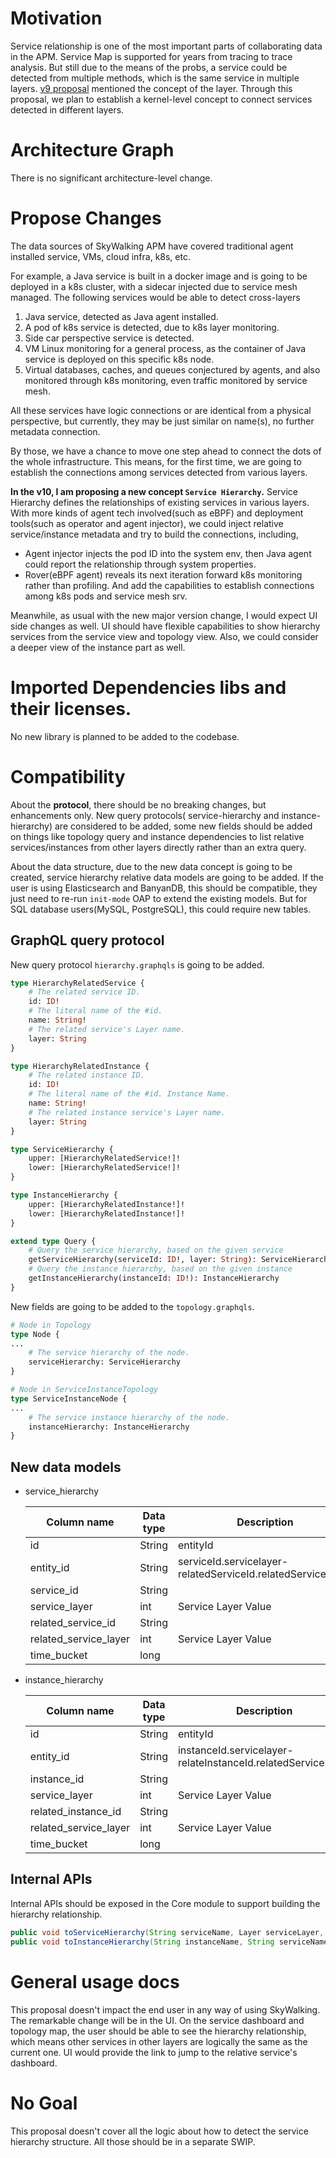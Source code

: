 # Motivation

Service relationship is one of the most important parts of collaborating data in the APM. Service Map is supported for
years from tracing to trace analysis. But still due to the means of the probs, a service could be detected from multiple
methods, which is the same service in multiple
layers. [v9 proposal](https://github.com/apache/skywalking/discussions/8241) mentioned the concept of the layer.
Through this proposal, we plan to establish a kernel-level concept to connect services detected in different layers.

# Architecture Graph

There is no significant architecture-level change.

# Propose Changes

The data sources of SkyWalking APM have covered traditional agent installed service, VMs, cloud infra, k8s, etc.

For example, a Java service is built in a docker image and is going to be deployed in a k8s cluster, with a sidecar
injected due to service mesh managed. The following services would be able to detect cross-layers

1. Java service, detected as Java agent installed.
2. A pod of k8s service is detected, due to k8s layer monitoring.
3. Side car perspective service is detected.
4. VM Linux monitoring for a general process, as the container of Java service is deployed on this specific k8s node.
5. Virtual databases, caches, and queues conjectured by agents, and also monitored through k8s monitoring, even traffic
   monitored by service mesh.

All these services have logic connections or are identical from a physical perspective, but currently, they may be just
similar on name(s), no further metadata connection.

By those, we have a chance to move one step ahead to connect the dots of the whole infrastructure. This means, for the
first time, we are going to establish the connections among services detected from various layers.

**In the v10, I am proposing a new concept `Service Hierarchy`.** Service Hierarchy defines the relationships of
existing services in various layers. With more kinds of agent tech involved(such as eBPF) and deployment tools(such as
operator and agent injector), we could inject relative service/instance metadata and try to build the connections,
including,

- Agent injector injects the pod ID into the system env, then Java agent could report the relationship through system
  properties.
- Rover(eBPF agent) reveals its next iteration forward k8s monitoring rather than profiling. And add the capabilities to
  establish connections among k8s pods and service mesh srv.

Meanwhile, as usual with the new major version change, I would expect UI side changes as well. UI should have flexible
capabilities to show hierarchy services from the service view and topology view. Also, we could consider a deeper view
of the instance part as well.

# Imported Dependencies libs and their licenses.

No new library is planned to be added to the codebase.

# Compatibility

About the **protocol**, there should be no breaking changes, but enhancements only. New query protocols(
service-hierarchy and instance-hierarchy) are considered to be added, some new fields should be added on things like
topology query and instance dependencies to list relative services/instances from other layers directly rather than an
extra query.

About the data structure, due to the new data concept is going to be created, service hierarchy relative data models are
going to be added. If the user is using Elasticsearch and BanyanDB, this should be compatible, they just need to
re-run `init-mode` OAP to extend the existing models. But for SQL database users(MySQL, PostgreSQL), this could require
new tables.

## GraphQL query protocol
New query protocol `hierarchy.graphqls` is going to be added.
```graphql
type HierarchyRelatedService {
    # The related service ID.
    id: ID!
    # The literal name of the #id.
    name: String!
    # The related service's Layer name.
    layer: String
}

type HierarchyRelatedInstance {
    # The related instance ID.
    id: ID!
    # The literal name of the #id. Instance Name.
    name: String!
    # The related instance service's Layer name.
    layer: String
}

type ServiceHierarchy {
    upper: [HierarchyRelatedService!]!
    lower: [HierarchyRelatedService!]!
}

type InstanceHierarchy {
    upper: [HierarchyRelatedInstance!]!
    lower: [HierarchyRelatedInstance!]!
}

extend type Query {
    # Query the service hierarchy, based on the given service
    getServiceHierarchy(serviceId: ID!, layer: String): ServiceHierarchy
    # Query the instance hierarchy, based on the given instance
    getInstanceHierarchy(instanceId: ID!): InstanceHierarchy
}
```
New fields are going to be added to the `topology.graphqls`.
```graphql
# Node in Topology
type Node {
...
    # The service hierarchy of the node.
    serviceHierarchy: ServiceHierarchy
}

# Node in ServiceInstanceTopology
type ServiceInstanceNode {
...
    # The service instance hierarchy of the node.
    instanceHierarchy: InstanceHierarchy
}
```

## New data models
- service_hierarchy

  | Column name           | Data type | Description                                                 |
  |-----------------------|-----------|-------------------------------------------------------------|
  | id                    | String    | entityId                                                    |
  | entity_id             | String    | serviceId.servicelayer-relatedServiceId.relatedServiceLayer |
  | service_id            | String    |                                                             |
  | service_layer         | int       | Service Layer Value                                         |
  | related_service_id    | String    |                                                             |
  | related_service_layer | int       | Service Layer Value                                         |
  | time_bucket           | long      |                                                             |

- instance_hierarchy

  | Column name           | Data type | Description                                                  |
  |-----------------------|-----------|--------------------------------------------------------------|
  | id                    | String    | entityId                                                     |
  | entity_id             | String    | instanceId.servicelayer-relateInstanceId.relatedServiceLayer |
  | instance_id           | String    |                                                              |
  | service_layer         | int       | Service Layer Value                                          |
  | related_instance_id   | String    |                                                              |
  | related_service_layer | int       | Service Layer Value                                          |
  | time_bucket           | long      |                                                              |

## Internal APIs
Internal APIs should be exposed in the Core module to support building the hierarchy relationship.
```java
public void toServiceHierarchy(String serviceName, Layer serviceLayer, String relatedServiceName, Layer relatedServiceLayer);
public void toInstanceHierarchy(String instanceName, String serviceName, Layer serviceLayer, String relatedInstanceName, String relatedServiceName, Layer relateServiceLayer);
```

# General usage docs

This proposal doesn't impact the end user in any way of using SkyWalking. The remarkable change will be in the UI. On
the service dashboard and topology map, the user should be able to see the hierarchy relationship, which means other
services in other layers are logically the same as the current one. UI would provide the link to jump to the relative
service's dashboard.

# No Goal

This proposal doesn't cover all the logic about how to detect the service hierarchy structure. All those should be in a
separate SWIP.
